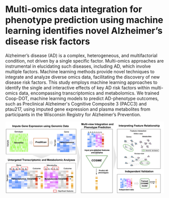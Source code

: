 # Multi-omics data integration for phenotype prediction using machine learning identifies novel Alzheimer’s disease risk factors

Alzheimer’s disease (AD) is a complex, heterogeneous, and multifactorial condition, not driven by a single specific factor. Multi-omics approaches are instrumental in elucidating such diseases, including AD, which involve multiple factors. Machine learning methods provide novel techniques to integrate and analyze diverse omics data, facilitating the discovery of new disease risk factors. This study employs machine learning approaches to identify the single and interactive effects of key AD risk factors within multi-omics data, encompassing transcriptomics and metabolomics. We trained Coop-DOT, machine learning models to predict AD-phenotype outcomes, such as Preclinical Alzheimer's Cognitive Composite 3 (PACC3) and ptau217, using imputed gene expression and plasma metabolites from participants in the Wisconsin Registry for Alzheimer’s Prevention.

![Title](Images/Fig1.png "Title")

